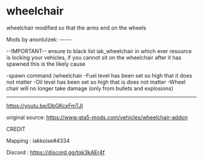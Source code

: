 # wheelchair

wheelchair modified so that the arms end on the wheels

Mods by anonlulzek: -----

--IMPORTANT-- ensure to black list iak_wheelchair in which ever resource is locking your vehicles, if you cannot sit on the wheelchair after it has spawned this is the likely cause

-spawn command   /wheelchair
-Fuel level has been set so high that it does not matter
-Oil level has been set so high that is does not matter
-Wheel chair will no longer take damage (only from bullets and explosions)

----


https://youtu.be/DbGKcxFmTJI

original source:
https://www.gta5-mods.com/vehicles/wheelchair-addon


CREDIT

Mapping : iakkoise#4334

Discord : https://discord.gg/tqk3kAEr4f
